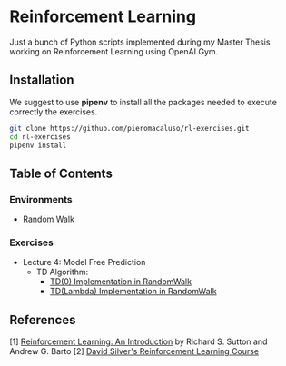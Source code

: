 # Reinforcement Learning 
Just a bunch of Python scripts implemented during my Master Thesis working on Reinforcement Learning using OpenAI Gym.

## Installation
We suggest to use **pipenv** to install all the packages needed to execute correctly the exercises.
```bash
git clone https://github.com/pieromacaluso/rl-exercises.git
cd rl-exercises
pipenv install
```
## Table of Contents

### Environments
- [Random Walk](environments/gym-random-walk)
### Exercises 
- Lecture 4: Model Free Prediction
   - TD Algorithm:
      - [TD(0) Implementation in RandomWalk](exercises/td0_implementation)
      - [TD(Lambda) Implementation in RandomWalk](exercises/tdLambda_implementation)


## References

[1] [Reinforcement Learning: An Introduction](http://incompleteideas.net/book/RLbook2018.pdf)
by Richard S. Sutton and Andrew G. Barto
[2] [David Silver's Reinforcement Learning Course](http://www0.cs.ucl.ac.uk/staff/d.silver/web/Teaching.html)
